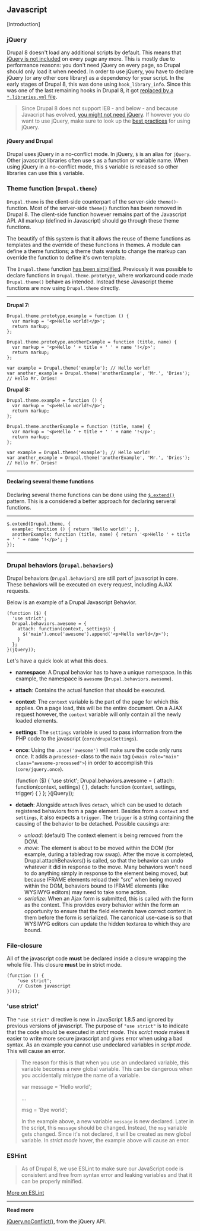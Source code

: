 ## Javascript

[Introduction]

### jQuery

Drupal 8 doesn't load any additional scripts by default. This means that [jQuery is not included](https://www.drupal.org/node/1541860) on every page any more. This is mostly due to performance reasons: you don't need jQuery on every page, so Drupal should only load it when needed. In order to use jQuery, you have to declare jQuery (or any other core library) as a dependency for your script. In the early stages of Drupal 8, this was done using `hook_library_info`. Since this was one of the last remaining hooks in Drupal 8, it got [replaced by a `*.libraries.yml` file](https://www.drupal.org/node/2201089).

> Since Drupal 8 does not support IE8 - and below - and because Javacript has evolved, [you might not need jQuery](http://youmightnotneedjquery.com/). If however you do want to use jQuery, make sure to look up the [best practices](http://lab.abhinayrathore.com/jquery-standards/) for using jQuery.

#### jQuery and Drupal

Drupal uses jQuery in a no-conflict mode. In jQuery, `$` is an alias for `jQuery`. Other javascript libraries often use `$` as a function or variable name. When using jQuery in a no-conflict mode, this `$` variable is released so other libraries can use this `$` variable.

### Theme function (`Drupal.theme`)

`Drupal.theme` is the client-side counterpart of the server-side `theme()`-function. Most of the server-side `theme()` function has been removed in Drupal 8. The client-side function however remains part of the Javascript API. All markup (defined in Javascript) should go through these theme functions.

The beautify of this system is that it allows the reuse of theme functions as templates and the override of these functions in themes. A module can define a theme functions; a theme thats wants to change the markup can override the function to define it's own template.

The `Drupal.theme` function [has been simplified](https://www.drupal.org/node/1816980).
Previously it was possible to declare functions in `Drupal.theme.prototype`,
where workaround code made `Drupal.theme()` behave as intended. Instead these
Javascript theme functions are now using `Drupal.theme` directly.

***

**Drupal 7:**

    Drupal.theme.prototype.example = function () {
      var markup = '<p>Hello world!</p>';
      return markup;
    };

    Drupal.theme.prototype.anotherExample = function (title, name) {
      var markup = '<p>Hello ' + title + ' ' + name '!</p>';
      return markup;
    };

    var example = Drupal.theme('example'); // Hello world!
    var another_example = Drupal.theme('anotherExample', 'Mr.', 'Dries'); // Hello Mr. Dries!

**Drupal 8:**

    Drupal.theme.example = function () {
      var markup = '<p>Hello world!</p>';
      return markup;
    };

    Drupal.theme.anotherExample = function (title, name) {
      var markup = '<p>Hello ' + title + ' ' + name '!</p>';
      return markup;
    };

    var example = Drupal.theme('example'); // Hello world!
    var another_example = Drupal.theme('anotherExample', 'Mr.', 'Dries'); // Hello Mr. Dries!

***

#### Declaring several theme functions

Declaring several theme functions can be done using the
[`$.extend()`](http://api.jquery.com/jquery.extend/) pattern. This is a
considered a better approach for declaring serveral functions.

***

    $.extend(Drupal.theme, {
      example: function () { return 'Hello world!'; },
      anotherExample: function (title, name) { return '<p>Hello ' + title + ' ' + name '!</p>'; }
    });

***

### Drupal behaviors (`Drupal.behaviors`)

Drupal behaviors (`Drupal.behaviors`) are still part of javascript in core. These behaviors will be executed on every request, including AJAX requests.

Below is an example of a Drupal Javascript Behavior.

    (function ($) {
      'use strict';
      Drupal.behaviors.awesome = {
        attach: function(context, settings) {
          $('main').once('awesome').append('<p>Hello world</p>');
        }
      };
    }(jQuery));

Let's have a quick look at what this does.

- **namespace**:
A Drupal behavior has to have a unique namespace. In this example, the namespace is `awesome` (`Drupal.behaviors.awesome`).

- **attach**:
Contains the actual function that should be executed.

- **context**:
The `context` variable is the part of the page for which this applies. On a page load, this will be the entire document. On a AJAX request however, the `context` variable will only contain all the newly loaded elements.

- **settings**:
The `settings` variable is used to pass information from the PHP code to the javascript (`core/drupalSettings`).

- **once**:
Using the `.once('awesome')` will make sure the code only runs once. It adds a `processed`- class to the `main` tag (`<main role="main" class="awesome-processed">`) in order to accomplish this (`core/jquery.once`).


    (function ($) {
        'use strict';
        Drupal.behaviors.awesome = {
          attach: function(context, settings) {
          },
          detach: function (context, settings, trigger) {
          }
        };
      }(jQuery));

- **detach**:
Alongside `attach` lives `detach`, which can be used to detach registered behaviors from a page element. Besides from a `context` and `settings`, it also expects a `trigger`. The `trigger` is a string containing the causing of the behavior to be detached. Possible causings are:

  - *unload*: (default) The context element is being removed from the DOM.
  - *move*: The element is about to be moved within the DOM (for example,
  during a tabledrag row swap). After the move is completed,
  Drupal.attachBehaviors() is called, so that the behavior can undo
  whatever it did in response to the move. Many behaviors won't need to
  do anything simply in response to the element being moved, but because
  IFRAME elements reload their "src" when being moved within the DOM,
  behaviors bound to IFRAME elements (like WYSIWYG editors) may need to
  take some action.
  - *serialize*: When an Ajax form is submitted, this is called with the
  form as the context. This provides every behavior within the form an
  opportunity to ensure that the field elements have correct content
  in them before the form is serialized. The canonical use-case is so
  that WYSIWYG editors can update the hidden textarea to which they are
  bound.

### File-closure

All of the javascript code **must** be declared inside a closure wrapping the
whole file. This closure **must** be in strict mode.

    (function () {
        'use strict';
        // Custom javascript
    })();

### 'use strict'

The `"use strict"` directive is new in JavaScript 1.8.5 and ignored by previous
versions of javascript. The purpose of `"use strict"` is to indicate that the
code should be executed in *strict mode*. This *scrict mode* makes it easier to
write more secure javascript and gives error when using a bad syntax. As an
example you cannot use undeclared variables in *script mode*. This will cause an
error.

> The reason for this is that when you use an undeclared variable, this variable
> becomes a new global variable. This can be dangerous when you accidentally
> mistype the name of a variable.
>
>   var message = 'Hello world';
>
>   …
>
>   msg = 'Bye world';
>
> In the example above, a new variable `message` is new declared. Later in the
> script, this `message` should be changed. Instead, the `msg` variable gets
> changed. Since it's not declared, it will be created as new global variable.
> In *strict mode* hover, the example above will cause an error.

### ESHint

> As of Drupal 8, we use ESLint to make sure our JavaScript code is consistent and free from syntax error and leaking variables and that it can be properly minified.

[More on ESLint](https://www.drupal.org/node/1955232)

***

**Read more**

[jQuery.noConflict()](http://api.jquery.com/jquery.noconflict/), from the jQuery API.
